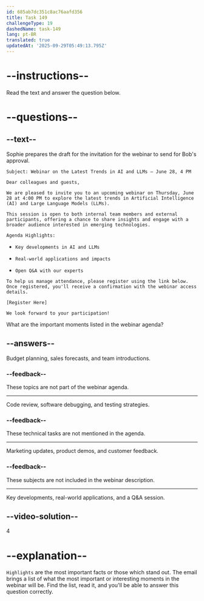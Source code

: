```yaml
---
id: 685ab7dc351c8ac76aafd356
title: Task 149
challengeType: 19
dashedName: task-149
lang: pt-BR
translated: true
updatedAt: '2025-09-29T05:49:13.795Z'
---
```


<!-- READING -->

# --instructions--

Read the text and answer the question below.

# --questions--

## --text--

Sophie prepares the draft for the invitation for the webinar to send for Bob's approval.

`Subject: Webinar on the Latest Trends in AI and LLMs – June 28, 4 PM`

`Dear colleagues and guests,`

`We are pleased to invite you to an upcoming webinar on Thursday, June 28 at 4:00 PM to explore the latest trends in Artificial Intelligence (AI) and Large Language Models (LLMs).`

`This session is open to both internal team members and external participants, offering a chance to share insights and engage with a broader audience interested in emerging technologies.`

`Agenda Highlights:`

- `Key developments in AI and LLMs`

- `Real-world applications and impacts`

- `Open Q&A with our experts`

`To help us manage attendance, please register using the link below. Once registered, you'll receive a confirmation with the webinar access details.`

`[Register Here]`

`We look forward to your participation!`

What are the important moments listed in the webinar agenda?

## --answers--

Budget planning, sales forecasts, and team introductions.

### --feedback--

These topics are not part of the webinar agenda.

---

Code review, software debugging, and testing strategies.

### --feedback--

These technical tasks are not mentioned in the agenda.

---

Marketing updates, product demos, and customer feedback.

### --feedback--

These subjects are not included in the webinar description.

---

Key developments, real-world applications, and a Q&A session.

## --video-solution--

4

# --explanation--

`Highlights` are the most important facts or those which stand out. The email brings a list of what the most important or interesting moments in the webinar will be. Find the list, read it, and you'll be able to answer this question correctly.
